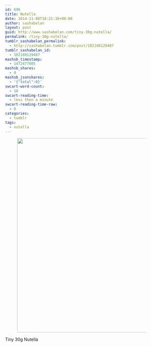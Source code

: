 ```yaml
---
id: 696
title: Nutella
date: 2014-11-08T18:21:36+00:00
author: sashabelan
layout: post
guid: http://www.sashabelan.com/tiny-30g-nutella/
permalink: /tiny-30g-nutella/
tumblr_sashabelan_permalink:
  - http://sashabelan.tumblr.com/post/102108129487
tumblr_sashabelan_id:
  - 102108129487
mashsb_timestamp:
  - 1472477005
mashsb_shares:
  - 0
mashsb_jsonshares:
  - '{"total":0}'
swcart-word-count:
  - 10
swcart-reading-time:
  - less then a minute
swcart-reading-time-raw:
  - 0
categories:
  - tumblr
tags:
  - nutella
---
```

<div id='gallery-662' class='gallery galleryid-696 gallery-columns-1 gallery-size-full'>
  <figure class='gallery-item'> 
  
  <div class='gallery-icon landscape'>
    <img width="640" height="640" src="http://www.sashabelan.ru/wp-content/uploads/2014/11/tumblr_neqgc0KwsD1qarj97o1_1280.jpg" class="attachment-full size-full" alt="" srcset="http://www.sashabelan.ru/wp-content/uploads/2014/11/tumblr_neqgc0KwsD1qarj97o1_1280.jpg 640w, http://www.sashabelan.ru/wp-content/uploads/2014/11/tumblr_neqgc0KwsD1qarj97o1_1280-150x150.jpg 150w, http://www.sashabelan.ru/wp-content/uploads/2014/11/tumblr_neqgc0KwsD1qarj97o1_1280-300x300.jpg 300w, http://www.sashabelan.ru/wp-content/uploads/2014/11/tumblr_neqgc0KwsD1qarj97o1_1280-230x230.jpg 230w, http://www.sashabelan.ru/wp-content/uploads/2014/11/tumblr_neqgc0KwsD1qarj97o1_1280-350x350.jpg 350w" sizes="(max-width: 640px) 100vw, 640px" />
  </div></figure>
</div>

Tiny 30g Nutella